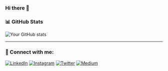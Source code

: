 ### Hi there 👋

### 📊 GitHub Stats
![Your GitHub stats](https://github-readme-stats.vercel.app/api?username=sudeepanv&show_icons=true&theme=radical)

---

### 🔗 Connect with me:
[![LinkedIn](https://img.shields.io/badge/LinkedIn-Sudeepan_V-blue?logo=linkedin&logoColor=white)](https://www.linkedin.com/in/sudeepan-v-341a02300/)
[![Instagram](https://img.shields.io/badge/Instagram-@sudeepan.v-blue?logo=instagram&logoColor=white)](https://www.instagram.com/sudeepan.v?igsh=aG9xNjEzeWd3Y2p6)
[![Twitter](https://img.shields.io/badge/Twitter-@vsudeepan-blue?logo=twitter&logoColor=white)](https://x.com/vsudeepan?t=5LW__Mb9uc9Rj-a2LEa5kQ&s=08)
[![Medium](https://img.shields.io/badge/Medium-@vsudeepan-blue?logo=medium&logoColor=white)](https://medium.com/@vsudeepan)


